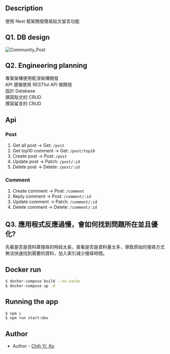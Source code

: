 ## Description
使用 Nest 框架開發簡易貼文留言功能

## Q1. DB design
![Community_Post](https://user-images.githubusercontent.com/54132183/172594698-8f5f654b-d326-4869-b64e-e410e695d032.png)


## Q2. Engineering planning
專案架構使用乾淨架構開發<br>
API 遵循使用 RESTful API 做開發<br>
設計 Database <br>
撰寫貼文的 CRUD<br>
撰寫留言的 CRUD<br>


## Api 
### Post
1. Get all post -> Get: `/post`
2. Get top10 comment -> Get:  `/post/top10`
3. Create post -> Post: `/post`
4. Update post -> Patch: `/post/:id`
5. Delete post -> Delete: `/post/:id`

### Comment
1. Create comment -> Post: `/comment`
2. Reply comment -> Post: `/comment/:id`
3. Update comment -> Patch: `/comment/:id`
4. Delete comment -> Delete: `/comment/:id`

## Q3. 應⽤程式反應過慢，會如何找到問題所在並且優化?
先看是否是資料庫搜尋的時段太長，查看是否是資料量太多，導致原始的搜尋方式無法快速找到需要的資料，加入索引減少搜尋時間。<br>


## Docker run
```bash
$ docker-compose build --no-cache
$ docker-compose up -d
```

## Running the app

```bash
$ npm i
$ npm run start:dev
```

## Author

- Author - [Chih Yi, Ko](https://github.com/KE-CY)

